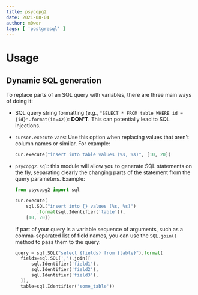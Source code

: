```yaml
---
title: psycopg2
date: 2021-08-04
author: m0wer
tags: [ 'postgresql' ]
---
```


# Usage

## Dynamic SQL generation

To replace parts of an SQL query with variables, there are three main ways of
doing it:

  * SQL query string formatting
    (e.g., `"SELECT * FROM table WHERE id = {id}".format(id=42)`): **DON'T**.
    This can potentially lead to SQL injections.
  * `cursor.execute` `vars`: Use this option when replacing values that aren't
    column names or similar. For example:
    ```python
    cur.execute("insert into table values (%s, %s)", [10, 20])
    ```
  * `psycopg2.sql`: this module will allow you to generate SQL statements on
    the fly, separating clearly the changing parts of the statement from the
    query parameters. Example:
    ```python
    from psycopg2 import sql

    cur.execute(
        sql.SQL("insert into {} values (%s, %s)")
            .format(sql.Identifier('table')),
        [10, 20])
    ```

    If part of your query is a variable sequence of arguments, such as a
    comma-separated list of field names, you can use the `SQL.join()` method to
    pass them to the query:

    ```python
    query = sql.SQL("select {fields} from {table}").format(
      fields=sql.SQL(',').join([
          sql.Identifier('field1'),
          sql.Identifier('field2'),
          sql.Identifier('field3'),
      ]),
      table=sql.Identifier('some_table'))
    ```
